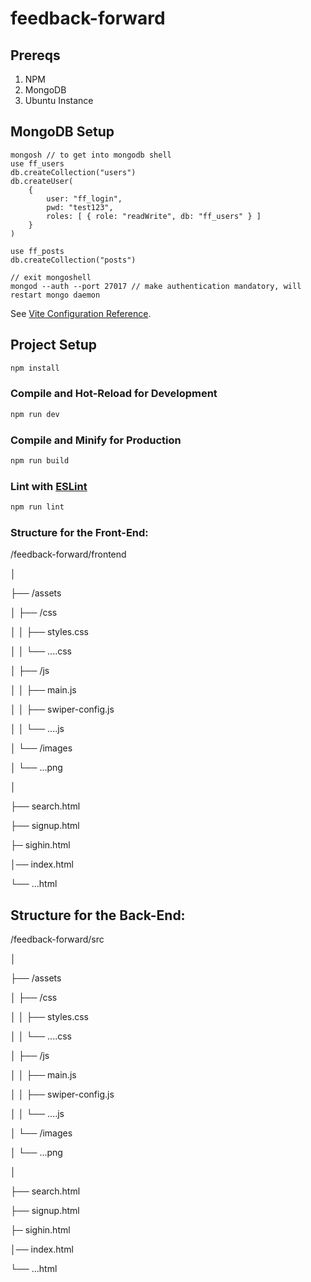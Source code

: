 # feedback-forward
## Prereqs
1. NPM
2. MongoDB
3. Ubuntu Instance

## MongoDB Setup
```
mongosh // to get into mongodb shell
use ff_users
db.createCollection("users")
db.createUser(
    {
        user: "ff_login",
        pwd: "test123",
        roles: [ { role: "readWrite", db: "ff_users" } ] 
    }
)

use ff_posts
db.createCollection("posts")

// exit mongoshell
mongod --auth --port 27017 // make authentication mandatory, will restart mongo daemon
```

See [Vite Configuration Reference](https://vitejs.dev/config/).

## Project Setup

```sh
npm install
```

### Compile and Hot-Reload for Development

```sh
npm run dev
```

### Compile and Minify for Production

```sh
npm run build
```

### Lint with [ESLint](https://eslint.org/)

```sh
npm run lint
```

### Structure for the Front-End:

/feedback-forward/frontend 

│ 

├── /assets 

│   ├── /css 

│   │   ├── styles.css 

│   │   └── ....css 

│   ├── /js 

│   │   ├── main.js 

│   │   ├── swiper-config.js 

│   │   └── ....js 

│   └── /images 

│       └── ...png 

│ 

├── search.html 

├── signup.html 

├─ sighin.html 

│── index.html 

└── ...html 

## Structure for the Back-End:

/feedback-forward/src

│

├── /assets

│   ├── /css

│   │   ├── styles.css

│   │   └── ....css

│   ├── /js

│   │   ├── main.js

│   │   ├── swiper-config.js

│   │   └── ....js

│   └── /images

│       └── ...png

│

├── search.html

├── signup.html

├─ sighin.html

│── index.html

└── ...html

